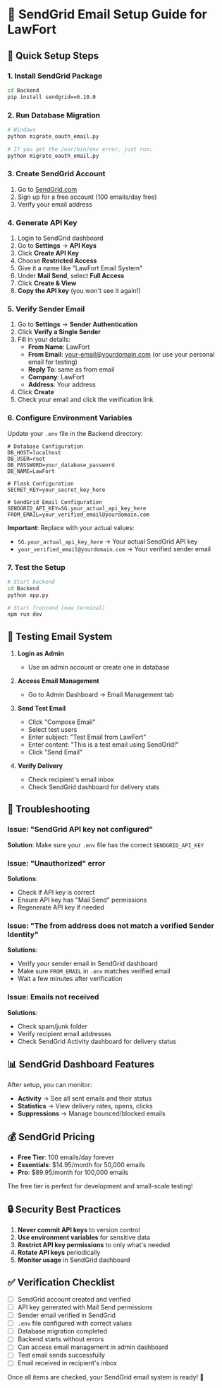# 📧 SendGrid Email Setup Guide for LawFort

## 🚀 Quick Setup Steps

### 1. Install SendGrid Package
```bash
cd Backend
pip install sendgrid==6.10.0
```

### 2. Run Database Migration
```bash
# Windows
python migrate_oauth_email.py

# If you get the /usr/bin/env error, just run:
python migrate_oauth_email.py
```

### 3. Create SendGrid Account
1. Go to [SendGrid.com](https://sendgrid.com)
2. Sign up for a free account (100 emails/day free)
3. Verify your email address

### 4. Generate API Key
1. Login to SendGrid dashboard
2. Go to **Settings** → **API Keys**
3. Click **Create API Key**
4. Choose **Restricted Access**
5. Give it a name like "LawFort Email System"
6. Under **Mail Send**, select **Full Access**
7. Click **Create & View**
8. **Copy the API key** (you won't see it again!)

### 5. Verify Sender Email
1. Go to **Settings** → **Sender Authentication**
2. Click **Verify a Single Sender**
3. Fill in your details:
   - **From Name**: LawFort
   - **From Email**: your-email@yourdomain.com (or use your personal email for testing)
   - **Reply To**: same as from email
   - **Company**: LawFort
   - **Address**: Your address
4. Click **Create**
5. Check your email and click the verification link

### 6. Configure Environment Variables
Update your `.env` file in the Backend directory:

```env
# Database Configuration
DB_HOST=localhost
DB_USER=root
DB_PASSWORD=your_database_password
DB_NAME=LawFort

# Flask Configuration
SECRET_KEY=your_secret_key_here

# SendGrid Email Configuration
SENDGRID_API_KEY=SG.your_actual_api_key_here
FROM_EMAIL=your_verified_email@yourdomain.com
```

**Important**: Replace with your actual values:
- `SG.your_actual_api_key_here` → Your actual SendGrid API key
- `your_verified_email@yourdomain.com` → Your verified sender email

### 7. Test the Setup
```bash
# Start backend
cd Backend
python app.py

# Start frontend (new terminal)
npm run dev
```

## 🧪 Testing Email System

1. **Login as Admin**
   - Use an admin account or create one in database

2. **Access Email Management**
   - Go to Admin Dashboard → Email Management tab

3. **Send Test Email**
   - Click "Compose Email"
   - Select test users
   - Enter subject: "Test Email from LawFort"
   - Enter content: "This is a test email using SendGrid!"
   - Click "Send Email"

4. **Verify Delivery**
   - Check recipient's email inbox
   - Check SendGrid dashboard for delivery stats

## 🔧 Troubleshooting

### Issue: "SendGrid API key not configured"
**Solution**: Make sure your `.env` file has the correct `SENDGRID_API_KEY`

### Issue: "Unauthorized" error
**Solutions**:
- Check if API key is correct
- Ensure API key has "Mail Send" permissions
- Regenerate API key if needed

### Issue: "The from address does not match a verified Sender Identity"
**Solutions**:
- Verify your sender email in SendGrid dashboard
- Make sure `FROM_EMAIL` in `.env` matches verified email
- Wait a few minutes after verification

### Issue: Emails not received
**Solutions**:
- Check spam/junk folder
- Verify recipient email addresses
- Check SendGrid Activity dashboard for delivery status

## 📊 SendGrid Dashboard Features

After setup, you can monitor:
- **Activity** → See all sent emails and their status
- **Statistics** → View delivery rates, opens, clicks
- **Suppressions** → Manage bounced/blocked emails

## 💰 SendGrid Pricing

- **Free Tier**: 100 emails/day forever
- **Essentials**: $14.95/month for 50,000 emails
- **Pro**: $89.95/month for 100,000 emails

The free tier is perfect for development and small-scale testing!

## 🔒 Security Best Practices

1. **Never commit API keys** to version control
2. **Use environment variables** for sensitive data
3. **Restrict API key permissions** to only what's needed
4. **Rotate API keys** periodically
5. **Monitor usage** in SendGrid dashboard

## ✅ Verification Checklist

- [ ] SendGrid account created and verified
- [ ] API key generated with Mail Send permissions
- [ ] Sender email verified in SendGrid
- [ ] `.env` file configured with correct values
- [ ] Database migration completed
- [ ] Backend starts without errors
- [ ] Can access email management in admin dashboard
- [ ] Test email sends successfully
- [ ] Email received in recipient's inbox

Once all items are checked, your SendGrid email system is ready! 🎉
